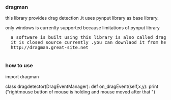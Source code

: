 ### dragman 
this library provides drag detection .it uses pynput library as base library.

only windows is currenlty supported because limitations of pynput library

<pre>
  a software is built using this library is also called dragman.
  it is closed source currently .you can downlaod it from here
  http://dragman.great-site.net
  
</pre>

### how to use

import dragman

class dragdetector(DragEventManager):
    def on_dragEvent(self,x,y):
       print ("rightmouse button of mouse is holding and mouse moved after that ")
